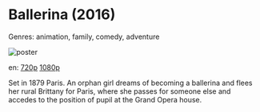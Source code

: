 # Ballerina (2016)

Genres: animation, family, comedy, adventure

![poster](http://image.tmdb.org/t/p/w500/60ZhK1FstSkC9Ms8lRWaTPm55kD.jpg)

en:
  [720p](magnet:?xt=urn:btih:2965C654F6DD1748B73ED9D94FCA935CF96C7200&tr=udp://glotorrents.pw:6969/announce&tr=udp://tracker.opentrackr.org:1337/announce&tr=udp://torrent.gresille.org:80/announce&tr=udp://tracker.openbittorrent.com:80&tr=udp://tracker.coppersurfer.tk:6969&tr=udp://tracker.leechers-paradise.org:6969&tr=udp://p4p.arenabg.ch:1337&tr=udp://tracker.internetwarriors.net:1337)
  [1080p](magnet:?xt=urn:btih:5F98685F744A60BB60C3367B60AD684ADB839213&tr=udp://glotorrents.pw:6969/announce&tr=udp://tracker.opentrackr.org:1337/announce&tr=udp://torrent.gresille.org:80/announce&tr=udp://tracker.openbittorrent.com:80&tr=udp://tracker.coppersurfer.tk:6969&tr=udp://tracker.leechers-paradise.org:6969&tr=udp://p4p.arenabg.ch:1337&tr=udp://tracker.internetwarriors.net:1337)
  


Set in 1879 Paris. An orphan girl dreams of becoming a ballerina and flees her rural Brittany for Paris, where she passes for someone else and accedes to the position of pupil at the Grand Opera house.